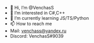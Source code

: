 - 👋 Hi, I’m @VenchasS
- 👀 I’m interested in C#,C++
- 🌱 I’m currently learning JS/TS/Python
- 📫 How to reach me 
-   Mail:    venchass@yandex.ru
-   Discord: VenchasS#9039

<!---
VenchasS/VenchasS is a ✨ special ✨ repository because its `README.md` (this file) appears on your GitHub profile.
You can click the Preview link to take a look at your changes.
--->
